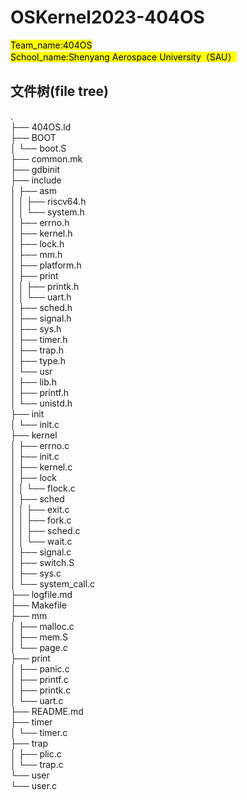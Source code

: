 # OSKernel2023-404OS

<mark>Team_name:404OS\
School_name:Shenyang Aerospace University（SAU）</mark>

## 文件树(file tree)

.<br>
├── 404OS.ld<br>
├── BOOT<br>
│   └── boot.S<br>
├── common.mk<br>
├── gdbinit<br>
├── include<br>
│   ├── asm<br>
│   │   ├── riscv64.h<br>
│   │   └── system.h<br>
│   ├── errno.h<br>
│   ├── kernel.h<br>
│   ├── lock.h<br>
│   ├── mm.h<br>
│   ├── platform.h<br>
│   ├── print<br>
│   │   ├── printk.h<br>
│   │   └── uart.h<br>
│   ├── sched.h<br>
│   ├── signal.h<br>
│   ├── sys.h<br>
│   ├── timer.h<br>
│   ├── trap.h<br>
│   ├── type.h<br>
│   └── usr<br>
│       ├── lib.h<br>
│       ├── printf.h<br>
│       └── unistd.h<br>
├── init<br>
│   └── init.c<br>
├── kernel<br>
│   ├── errno.c<br>
│   ├── init.c<br>
│   ├── kernel.c<br>
│   ├── lock<br>
│   │   └── flock.c<br>
│   ├── sched<br>
│   │   ├── exit.c<br>
│   │   ├── fork.c<br>
│   │   ├── sched.c<br>
│   │   └── wait.c<br>
│   ├── signal.c<br>
│   ├── switch.S<br>
│   ├── sys.c<br>
│   └── system_call.c<br>
├── logfile.md<br>
├── Makefile<br>
├── mm<br>
│   ├── malloc.c<br>
│   ├── mem.S<br>
│   └── page.c<br>
├── print<br>
│   ├── panic.c<br>
│   ├── printf.c<br>
│   ├── printk.c<br>
│   └── uart.c<br>
├── README.md<br>
├── timer<br>
│   └── timer.c<br>
├── trap<br>
│   ├── plic.c<br>
│   └── trap.c<br>
└── user<br>
    └── user.c<br>

